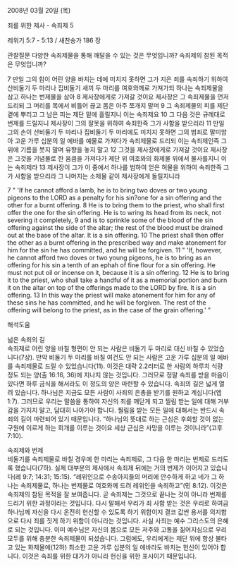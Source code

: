 2008년 03월 20일 (목)

죄를 위한 제사 - 속죄제 5



레위기 5:7 - 5:13 / 새찬송가 186 장


관찰질문
다양한 속죄제물을 통해 깨달을 수 있는 것은 무엇입니까?
속죄제의 참된 목적은 무엇입니까?

7 만일 그의 힘이 어린 양을 바치는 데에 미치지 못하면 그가 지은 죄를 속죄하기 위하여 산비둘기 두 마리나 집비둘기 새끼 두 마리를 여호와께로 가져가되 하나는 속죄제물을 삼고 하나는 번제물을 삼아 8 제사장에게로 가져갈 것이요 제사장은 그 속죄제물을 먼저 드리되 그 머리를 목에서 비틀어 끊고 몸은 아주 쪼개지 말며 9 그 속죄제물의 피를 제단 곁에 뿌리고 그 남은 피는 제단 밑에 흘릴지니 이는 속죄제요 10 그 다음 것은 규례대로 번제를 드릴지니 제사장이 그의 잘못을 위하여 속죄한즉 그가 사함을 받으리라 11 만일 그의 손이 산비둘기 두 마리나 집비둘기 두 마리에도 미치지 못하면 그의 범죄로 말미암아 고운 가루 십분의 일 에바를 예물로 가져다가 속죄제물로 드리되 이는 속죄제인즉 그 위에 기름을 붓지 말며 유향을 놓지 말고 12 그것을 제사장에게로 가져갈 것이요 제사장은 그것을 기념물로 한 움큼을 가져다가 제단 위 여호와의 화제물 위에서 불사를지니 이는 속죄제라 13 제사장이 그가 이 중에서 하나를 범하여 얻은 허물을 위하여 속죄한즉 그가 사함을 받으리라 그 나머지는 소제물 같이 제사장에게 돌릴지니라  

7 " 'If he cannot afford a lamb, he is to bring two doves or two young pigeons to the LORD as a penalty for his sin?one for a sin offering and the other for a burnt offering. 8 He is to bring them to the priest, who shall first offer the one for the sin offering. He is to wring its head from its neck, not severing it completely, 9 and is to sprinkle some of the blood of the sin offering against the side of the altar; the rest of the blood must be drained out at the base of the altar. It is a sin offering. 10 The priest shall then offer the other as a burnt offering in the prescribed way and make atonement for him for the sin he has committed, and he will be forgiven. 11 " 'If, however, he cannot afford two doves or two young pigeons, he is to bring as an offering for his sin a tenth of an ephah of fine flour for a sin offering. He must not put oil or incense on it, because it is a sin offering. 12 He is to bring it to the priest, who shall take a handful of it as a memorial portion and burn it on the altar on top of the offerings made to the LORD by fire. It is a sin offering. 13 In this way the priest will make atonement for him for any of these sins he has committed, and he will be forgiven. The rest of the offering will belong to the priest, as in the case of the grain offering.' "

해석도움





넓은 속죄의 길  
속죄제로 어린 양을 바칠 형편이 안 되는 사람은 비둘기 두 마리로 대신 바칠 수 있었습니다(7상). 만약 비둘기 두 마리를 바칠 여건도 안 되는 사람은 고운 가루 십분의 일 에바를 속죄제물로 드릴 수 있었습니다(11). 이것은 대략 2.2리터로 한 사람의 하루치 식량 정도 되는 양(출 16:16, 36)에 지나지 않는 것입니다. 그러므로 정말 속죄를 받을 마음이 있다면 하루 금식을 해서라도 이 정도의 양은 마련할 수 있습니다. 속죄의 길은 넓게 열려 있습니다. 하나님은 지금도 모든 사람이 사죄의 은총을 받기를 원하고 계십니다(엡 1:7). 그러므로 우리는 말씀을 통하여 자신의 죄를 깨닫게 되고 찔림 받는 일에 대해 거부감을 가지지 말고, 담대히 나아가야 합니다. 찔림을 받는 모든 일에 대해서는 반드시 속죄의 길이 마련되어 있기 때문입니다. “하나님의 뜻대로 하는 근심은 후회할 것이 없는 구원에 이르게 하는 회개를 이루는 것이요 세상 근심은 사망을 이루는 것이니라”(고후 7:10).       

속죄제와 번제  
비둘기를 속죄제물로 바칠 경우에 한 마리는 속죄제로, 그 다음 한 마리는 번제로 드리도록 했습니다(7하). 실제 대부분의 제사에서 속죄제 뒤에는 거의 번제가 이어지고 있습니다(레 9:7; 14:31; 15:15). “레위인으로 수송아지들의 머리에 안수하게 하고 네가 그 하나는 속죄제물로, 하나는 번제물로 여호와께 드려 레위인을 속죄하고”(민 8:12). 이것은 속죄제의 참된 목적을 잘 보여줍니다. 곧 속죄제는 그것으로 끝나는 것이 아니라 번제를 드리기 위한 과정이라는 것입니다. 다시 말해서 우리가 죄 사함 받는 것은 우리로 하여금 하나님께 자신을 다시 온전히 헌신할 수 있도록 하기 위함이지 결코 값싼 용서를 의지함으로 다시 죄를 짓게 하기 위함이 아니라는 것입니다. 사실 사죄는 예수 그리스도의 은혜로 되는 것입니다. 이미 예수님은 자신의 몸으로 모든 저주와 고통을 짊어지심으로 우리 모두를 위해 충분한 속죄제물이 되셨습니다. 그럼에도, 우리에게는 제단 위에 항상 불타고 있는 화제물에(12하) 최소한 고운 가루 십분의 일 에바라도 바치는 헌신이 있어야 합니다. 이것은 속죄를 위한 대가가 아니라 헌신을 위한 표시이기 때문입니다.